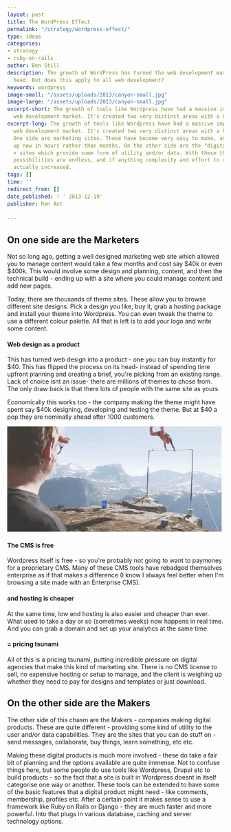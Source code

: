 ```yaml
---
layout: post
title: The WordPress Effect
permalink: "/strategy/wordpress-effect/"
type: ideas
categories:
- strategy
- ruby-on-rails
author: Ben Still
description: The growth of WordPress has turned the web development market on its
  head. But does this apply to all web development?
keywords: wordpress
image-small: "/assets/uploads/2013/canyon-small.jpg"
image-large: "/assets/uploads/2013/canyon-small.jpg"
excerpt-short: The growth of tools like Wordpress have had a massive impact on the
  web development market. It's created two very distinct areas with a huge gap between.
excerpt-long: The growth of tools like Wordpress have had a massive impact on the
  web development market. It's created two very distinct areas with a huge gap between.
  One side are marketing sites. These have become very easy to make, and can be set
  up now in hours rather than months. On the other side are the "digital products"
  - sites which provide some form of utility and/or data. With these the options and
  possibilities are endless, and if anything complexity and effort to create \*\*has
  actually increased.
tags: []
time: ''
redirect_from: []
date_published: ! ' 2013-12-19'
publisher: Ren Ant

---
```

## On one side are the Marketers

Not so long ago, getting a well designed marketing web site which allowed you to manage content would take a few months and cost say $40k or even $400k. This would involve some design and planning, content, and then the technical build - ending up with a site where you could manage content and add new pages.

Today, there are thousands of theme sites. These allow you to browse different site designs. Pick a design you like, buy it, grab a hosting package and install your theme into Wordpress. You can even tweak the theme to use a different colour palette. All that is left is to add your logo and write some content.

#### Web design as a product

This has turned web design into a product - one you can buy instantly for $40. This has flipped the process on its head- instead of spending time upfront planning and creating a brief, you're picking from an existing range. Lack of choice isnt an issue- there are millions of themes to chose from. The only draw back is that there lots of people with the same site as yours.

Economically this works too - the company making the theme might have spent say $40k designing, developing and testing the theme. But at $40 a pop they are nominally ahead after 1000 customers.

![flip](/assets/uploads/2013/flip.gif)

#### The CMS is free

Wordpress itself is free - so you're probably not going to want to paymoney for a proprietary CMS. Many of these CMS tools have rebadged themselves enterprise as if that makes a difference (I know I always feel better when I'm browsing a site made with an Enterprise CMS).

#### and hosting is cheaper

At the same time, low end hosting is also easier and cheaper than ever. What used to take a day or so (sometimes weeks) now happens in real time. And you can grab a domain and set up your analytics at the same time.

#### = pricing tsunami

All of this is a pricing tsunami, putting incredible pressure on digital agencies that make this kind of marketing site. There is no CMS license to sell, no expensive hosting or setup to manage, and the client is weighing up whether they need to pay for designs and templates or just download.

## On the other side are the Makers

The other side of this chasm are the Makers - companies making digital products. These are quite different - providing some kind of utility to the user and/or data capabilities. They are the sites that you can do stuff on - send messages, collaborate, buy things, learn something, etc etc.

Making these digital products is much more involved - these do take a fair bit of planning and the options available are quite immense. Not to confuse things here, but some people do use tools like Wordpress, Drupal etc to build products - so the fact that a site is built in Wordpress doesnt in itself categorise one way or another. These tools can be extended to have some of the basic features that a digital product might need - like comments, membership, profiles etc. After a certain point it makes sense to use a framework like Ruby on Rails or Django - they are much faster and more powerful. Into that plugs in various database, caching and server technology options.